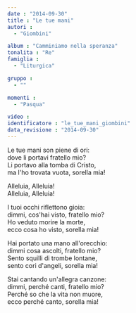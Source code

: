```yaml
---
date : "2014-09-30"
title : "Le tue mani"
autori : 
  - "Giombini"

album : "Camminiamo nella speranza"
tonalita : "Re"
famiglia : 
  - "Liturgica"

gruppo : 
  - ""

momenti : 
  - "Pasqua"

video : 
identificatore : "le_tue_mani_giombini"
data_revisione : "2014-09-30"
---
```

  
  
Le tue mani son piene di ori:  
dove li portavi fratello mio?   
Li portavo alla tomba di Cristo,  
ma l'ho trovata vuota, sorella mia!  
  
  
Alleluia,  Alleluia!   
Alleluia,  Alleluia!   
  
  
I tuoi occhi riflettono gioia:  
dimmi, cos'hai visto, fratello mio?   
Ho veduto morire la morte,  
ecco cosa ho visto, sorella mia!  
  
  
Hai portato una mano all'orecchio:  
dimmi cosa ascolti, fratello mio?   
Sento squilli di trombe lontane,  
sento cori d'angeli, sorella mia!  
  
  
Stai cantando un'allegra canzone:  
dimmi, perché canti, fratello mio?   
Perché so che la vita non muore,  
ecco perché canto, sorella mia!  
  
  
